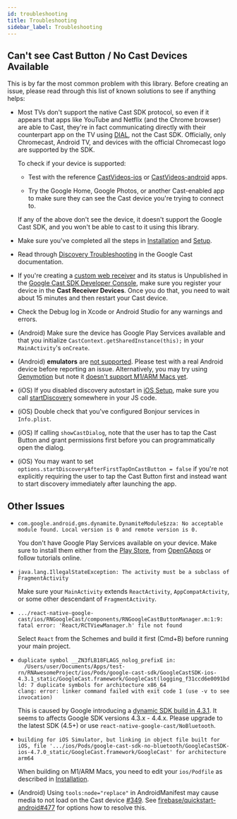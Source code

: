 ```yaml
---
id: troubleshooting
title: Troubleshooting
sidebar_label: Troubleshooting
---
```


## Can't see Cast Button / No Cast Devices Available

This is by far the most common problem with this library. Before creating an issue, please read through this list of known solutions to see if anything helps:

- Most TVs don't support the native Cast SDK protocol, so even if it appears that apps like YouTube and Netflix (and the Chrome browser) are able to Cast, they're in fact communicating directly with their counterpart app on the TV using [DIAL](https://www.howtogeek.com/215791/use-your-tv%E2%80%99s-hidden-%E2%80%9Cdial%E2%80%9D-feature-to-cast-netflix-and-youtube-without-a-chromecast/#:~:text=and%20Privacy%20Policy.-,Use%20Your%20TV's%20Hidden%20%E2%80%9CDIAL%E2%80%9D%20Feature%20to%20Cast%20Netflix,and%20YouTube%20Without%20a%20Chromecast&text=Many%20modern%20smart%20TVs%20have,computer%20%E2%80%94%20without%20getting%20a%20Chromecast), not the Cast SDK. Officially, only Chromecast, Android TV, and devices with the official Chromecast logo are supported by the SDK.

  To check if your device is supported:

  - Test with the reference [CastVideos-ios](https://github.com/googlecast/CastVideos-ios) or [CastVideos-android](https://github.com/googlecast/CastVideos-android) apps.

  - Try the Google Home, Google Photos, or another Cast-enabled app to make sure they can see the Cast device you're trying to connect to.

  If any of the above don't see the device, it doesn't support the Google Cast SDK, and you won't be able to cast to it using this library.

- Make sure you've completed all the steps in [Installation](./installation) and [Setup](./setup).

- Read through [Discovery Troubleshooting](https://developers.google.com/cast/docs/discovery) in the Google Cast documentation.

- If you're creating a [custom web receiver](https://developers.google.com/cast/docs/web_receiver) and its status is Unpublished in the [Google Cast SDK Developer Console](https://cast.google.com/publish), make sure you register your device in the **Cast Receiver Devices**. Once you do that, you need to wait about 15 minutes and then restart your Cast device.

- Check the Debug log in Xcode or Android Studio for any warnings and errors.

- (Android) Make sure the device has Google Play Services available and that you initialize `CastContext.getSharedInstance(this);` in your `MainActivity`'s `onCreate`.

- (Android) **emulators** are [not supported](https://github.com/googlecast/CastVideos-android/issues/104#issuecomment-816290407). Please test with a real Android device before reporting an issue. Alternatively, you may try using [Genymotion](https://www.genymotion.com/) but note it [doesn't support M1/ARM Macs yet](https://support.genymotion.com/hc/en-us/articles/360017897157-Does-Genymotion-Desktop-work-on-Mac-M1-).

- (iOS) If you disabled discovery autostart in [iOS Setup](./setup#ios), make sure you call [startDiscovery](../api/classes/discoverymanager#startdiscovery) somewhere in your JS code.

- (iOS) Double check that you've configured Bonjour services in `Info.plist`.

- (iOS) If calling `showCastDialog`, note that the user has to tap the Cast Button and grant permissions first before you can programmatically open the dialog.

- (iOS) You may want to set `options.startDiscoveryAfterFirstTapOnCastButton = false` if you're not explicitly requiring the user to tap the Cast Button first and instead want to start discovery immediately after launching the app.

## Other Issues

- ```
  com.google.android.gms.dynamite.DynamiteModule$zza: No acceptable module found. Local version is 0 and remote version is 0.
  ```

  You don't have Google Play Services available on your device. Make sure to install them either from the [Play Store](<(https://play.google.com/store/apps/details?id=com.google.android.gms&hl=en_US&gl=US)>), from [OpenGApps](http://opengapps.org/) or follow tutorials online.

- ```
  java.lang.IllegalStateException: The activity must be a subclass of FragmentActivity
  ```

  Make sure your `MainActivity` extends `ReactActivity`, `AppCompatActivity`, or some other descendant of `FragmentActivity`.

- ```
  .../react-native-google-cast/ios/RNGoogleCast/components/RNGoogleCastButtonManager.m:1:9: fatal error: 'React/RCTViewManager.h' file not found
  ```

  Select `React` from the Schemes and build it first (Cmd+B) before running your main project.

- ```
  duplicate symbol __ZN3fLB18FLAGS_nolog_prefixE in:
    /Users/user/Documents/Apps/test-rn/RNAwesomeProject/ios/Pods/google-cast-sdk/GoogleCastSDK-ios-4.3.1_static/GoogleCast.framework/GoogleCast(logging_f31ccd6e0091bd60840b95581a5633bf.o)
  ld: 7 duplicate symbols for architecture x86_64
  clang: error: linker command failed with exit code 1 (use -v to see invocation)
  ```

  This is caused by Google introducing a [dynamic SDK build in 4.3.1](https://issuetracker.google.com/issues/113069508). It seems to affects Google SDK versions 4.3.x - 4.4.x. Please upgrade to the latest SDK (4.5+) or use `react-native-google-cast/NoBluetooth`.

- ```
  building for iOS Simulator, but linking in object file built for iOS, file '.../ios/Pods/google-cast-sdk-no-bluetooth/GoogleCastSDK-ios-4.7.0_static/GoogleCast.framework/GoogleCast' for architecture arm64
  ```

  When building on M1/ARM Macs, you need to edit your `ios/Podfile` as described in [Installation](https://react-native-google-cast.github.io/docs/getting-started/installation.html#ios).

- (Android) Using `tools:node="replace"` in AndroidManifest may cause media to not load on the Cast device [#349](https://github.com/react-native-google-cast/react-native-google-cast/issues/349). See [firebase/quickstart-android#477](https://github.com/firebase/quickstart-android/issues/477) for options how to resolve this.
